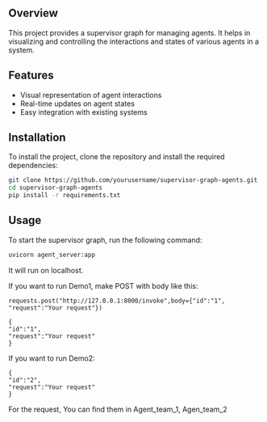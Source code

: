 ## Overview

This project provides a supervisor graph for managing agents. It helps in visualizing and controlling the interactions and states of various agents in a system.

## Features

- Visual representation of agent interactions
- Real-time updates on agent states
- Easy integration with existing systems

## Installation

To install the project, clone the repository and install the required dependencies:

```bash
git clone https://github.com/yourusername/supervisor-graph-agents.git
cd supervisor-graph-agents
pip install -r requirements.txt
```

## Usage

To start the supervisor graph, run the following command:

```bash
uvicorn agent_server:app
```

It will run on localhost.

If you want to run Demo1, make POST with body like this:
```
requests.post("http://127.0.0.1:8000/invoke",body={"id":"1", "request":"Your request"})
```

```
{
"id":"1",
"request":"Your request"
}
```

If you want to run Demo2:

```
{
"id":"2",
"request":"Your request"
}
```

For the request, You can find them in Agent_team_1, Agen_team_2

